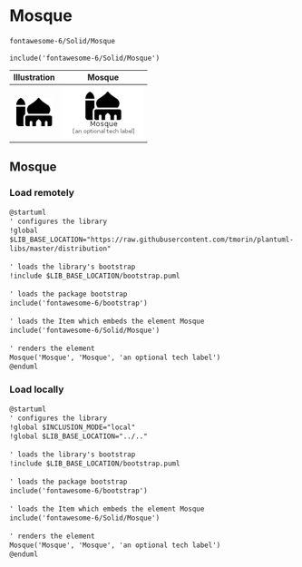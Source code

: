 # Mosque


```text
fontawesome-6/Solid/Mosque
```

```text
include('fontawesome-6/Solid/Mosque')
```



| Illustration | Mosque |
| :---: | :---: |
| ![illustration for Illustration](../../fontawesome-6/Solid/Mosque.png) | ![illustration for Mosque](../../fontawesome-6/Solid/Mosque.Local.png) |




## Mosque

### Load remotely
```plantuml
@startuml
' configures the library
!global $LIB_BASE_LOCATION="https://raw.githubusercontent.com/tmorin/plantuml-libs/master/distribution"

' loads the library's bootstrap
!include $LIB_BASE_LOCATION/bootstrap.puml

' loads the package bootstrap
include('fontawesome-6/bootstrap')

' loads the Item which embeds the element Mosque
include('fontawesome-6/Solid/Mosque')

' renders the element
Mosque('Mosque', 'Mosque', 'an optional tech label')
@enduml
```

### Load locally
```plantuml
@startuml
' configures the library
!global $INCLUSION_MODE="local"
!global $LIB_BASE_LOCATION="../.."

' loads the library's bootstrap
!include $LIB_BASE_LOCATION/bootstrap.puml

' loads the package bootstrap
include('fontawesome-6/bootstrap')

' loads the Item which embeds the element Mosque
include('fontawesome-6/Solid/Mosque')

' renders the element
Mosque('Mosque', 'Mosque', 'an optional tech label')
@enduml
```


